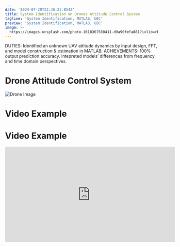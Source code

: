 ```yaml
---
date: '2024-07-20T22:36:23.854Z'
title: System Identification on Drones Attitude Control System
tagline: 'System Identification, MATLAB, UBC'
preview: 'System Identification, MATLAB, UBC'
image: >-
  https://images.unsplash.com/photo-1618367588411-d9a90fefa881?ixlib=rb-1.2.1&ixid=MnwxMjA3fDB8MHxwaG90by1wYWdlfHx8fGVufDB8fHx8&auto=format&fit=crop&w=1074&q=80
---
```

DUTIES: Identified an unknown UAV attitude dynamics by input design, FFT, and model construction & estimation in MATLAB.
ACHIEVEMENTS: 100% output prediction accuracy. Intepreted models’ differences from frequency and time domain perspectives.

# Drone Attitude Control System

![Drone Image](https://images.unsplash.com/photo-1618367588411-d9a90fefa881?ixlib=rb-1.2.1&ixid=MnwxMjA3fDB8MHxwaG90by1wYWdlfHx8fGVufDB8fHx8&auto=format&fit=crop&w=1074&q=80)

# Video Example

# Video Example

<iframe class="markdown-class" width="560" height="315" src="https://www.youtube.com/embed/YJH3o2R6aOI" frameborder="0" allow="accelerometer; autoplay; clipboard-write; encrypted-media; gyroscope; picture-in-picture" allowfullscreen></iframe>

